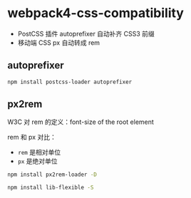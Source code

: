 # webpack4-css-compatibility

- PostCSS 插件 autoprefixer 自动补齐 CSS3 前缀
- 移动端 CSS px 自动转成 rem

## autoprefixer

```bash
npm install postcss-loader autoprefixer
```

## px2rem

W3C 对 rem 的定义：font-size of the root element

rem 和 px 对比：

- `rem` 是相对单位
- `px` 是绝对单位

```bash
npm install px2rem-loader -D

npm install lib-flexible -S
```